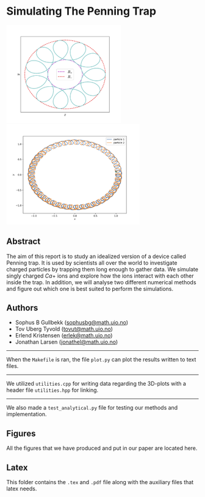 # Simulating The Penning Trap

<img src="figures/analytical2d.png" width="300"> <img src="figures/2particle_xy_without.png" width="350">


## Abstract

The aim of this report is to study an idealized version of a device called Penning trap. It is used
by scientists all over the world to investigate charged particles by trapping them long enough to
gather data. We simulate singly charged $Ca+$ ions and explore how the ions interact with each other
inside the trap. In addition, we will analyse two different numerical methods and figure out which
one is best suited to perform the simulations.

## Authors

- Sophus B Gullbekk (sophusbg@math.uio.no)
- Tov Uberg Tyvold (tovut@math.uio.no)
- Erlend Kristensen (erlek@math.uio.no)
- Jonathan Larsen (jonathel@math.uio.no) 



_________________________

When the <code>Makefile</code> is ran, the file <code>plot.py</code> can plot the results written to text files.

_________________________

We utilized <code>utilities.cpp</code> for writing data regarding the 3D-plots with a header file <code>utilities.hpp</code> for linking.

_________________________

We also made a <code>test_analytical.py</code> file for testing our methods and implementation.

## Figures
All the figures that we have produced and put in our paper are located here.


## Latex
This folder contains the <code>.tex</code> and <code>.pdf</code> file along with the auxiliary files that latex needs.

 

